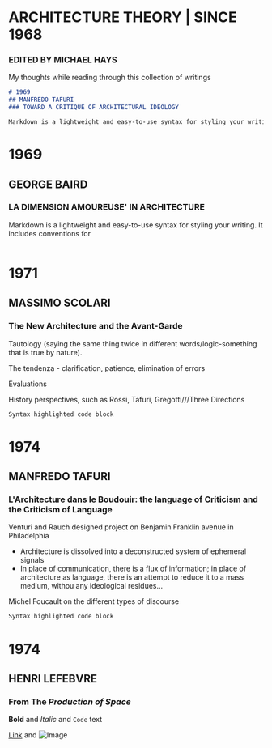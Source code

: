 # ARCHITECTURE THEORY | SINCE 1968 
### EDITED BY MICHAEL HAYS

My thoughts while reading through this collection of writings

```markdown
# 1969
## MANFREDO TAFURI 
### TOWARD A CRITIQUE OF ARCHITECTURAL IDEOLOGY

Markdown is a lightweight and easy-to-use syntax for styling your writing. It includes conventions for


```
# 1969
## GEORGE BAIRD 
### LA DIMENSION AMOUREUSE' IN ARCHITECTURE

Markdown is a lightweight and easy-to-use syntax for styling your writing. It includes conventions for

```markdown
```
# 1971
## MASSIMO SCOLARI 
### The New Architecture and the Avant-Garde

Tautology (saying the same thing twice in different words/logic-something that is true by nature).  

The tendenza - clarification, patience, elimination of errors

Evaluations

History perspectives, such as Rossi, Tafuri, Gregotti///Three Directions

```markdown
Syntax highlighted code block

```
# 1974
## MANFREDO TAFURI
### L'Architecture dans le Boudouir: the language of Criticism and the Criticism of Language

Venturi and Rauch designed project on Benjamin Franklin avenue in Philadelphia
 - Architecture is dissolved into a deconstructed system of ephemeral signals
 - In place of communication, there is a flux of information; in place of architecture as language, there is an attempt to reduce it to a mass medium, withou any ideological residues... 

Michel Foucault on the different types of discourse

```markdown
Syntax highlighted code block

```
# 1974
## HENRI LEFEBVRE
### From The _Production of Space_


**Bold** and _Italic_ and `Code` text

[Link](url) and ![Image](src)
```


